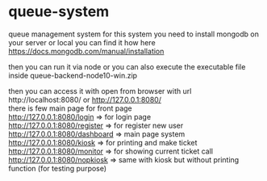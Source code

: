 # queue-system
queue management system
for this system you need to install mongodb on your server or local 
you can find it how here https://docs.mongodb.com/manual/installation

then you can run it via node or you can also execute the executable file inside queue-backend-node10-win.zip

then you can access it with open from browser with url http://localhost:8080/ or http://127.0.0.1:8080/
<br/>
there is few main page for front page<br/>
http://127.0.0.1:8080/login => for login page<br/>
http://127.0.0.1:8080/register => for register new user<br/>
http://127.0.0.1:8080/dashboard => main page system <br/>
http://127.0.0.1:8080/kiosk => for printing and make ticket<br/>
http://127.0.0.1:8080/monitor => for showing current ticket call<br/>
http://127.0.0.1:8080/nopkiosk => same with kiosk but without printing function (for testing purpose)<br/>
